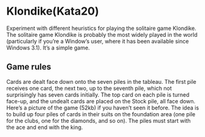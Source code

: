 # Klondike(Kata20)

Experiment with different heuristics for playing the solitaire game Klondike.
The solitaire game Klondike is probably the most widely played in the world (particularly if you’re a Window’s user, where it has been available since Windows 3.1). It’s a simple game.

## Game rules
Cards are dealt face down onto the seven piles in the tableau. The first pile receives one card, the next two, up to the seventh pile, which not surprisingly has seven cards initially. The top card on each pile is turned face-up, and the undealt cards are placed on the Stock pile, all face down. Here’s a picture of the game (52kb) if you haven’t seen it before.
The idea is to build up four piles of cards in their suits on the foundation area (one pile for the clubs, one for the diamonds, and so on). The piles must start with the ace and end with the king.

 
